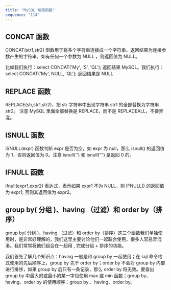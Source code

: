 ```yaml
---
title: "MySQL 常用函数"
sequence: "114"
---
```


## CONCAT 函数

CONCAT(str1,str2) 函数用于将多个字符串连接成一个字符串，返回结果为连接参数产生的字符串。如有任何一个参数为 NULL ，则返回值为 NULL。

比如我们执行：select CONCAT('My', 'S', 'QL'); 返回结果 MySQL。我们执行：select CONCAT('My', NULL, 'QL'); 返回结果是 NULL

## REPLACE 函数

REPLACE(str,str1,str2)，把 str 字符串中出现字符串 str1 的全部替换为字符串 str2。
注意 MySQL 里面全部替换是 REPLACE，而不是 REPLACEALL，不要弄混。

## ISNULL 函数

ISNULL(expr) 函数判断 expr 是否为空，如 expr 为 null，那么 isnull() 的返回值为 1，否则返回值为 0。注意 isnull('') 和 isnull("") 是返回 0 的。

## IFNULL 函数

ifnull(expr1,expr2) 表达式，表示如果 expr1 不为 NULL，则 IFNULL() 的返回值为 expr1; 否则其返回值为 expr2。

## group by( 分组 )、having （过滤）和 order by（排序）

group by( 分组 )、having （过滤）和 order by（排序）这三个函数我们单独使用时，是非常好理解的，我们这里主要讨论他们一起联合使用，很多人容易弄混淆。我们常常将他们组合在一起用 , 完成分组 + 排序的功能。

我们首先了解几个知识点：having 一般是和 group by 一起使用；在 sql 命令格式使用的先后顺序上，group by 先于 order by；order by 不会对 group by 内部进行排序，如果 group by 后只有一条记录，那么 order by 将无效。要查出 group by 中最大的或最小的某一字段使用 max 或 min 函数；group by、having、order by 的使用顺序：group by 、having、order by。



